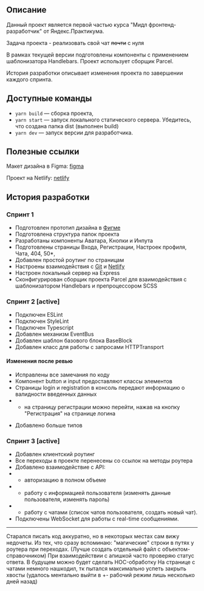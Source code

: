 ## Описание

Данный проект является первой частью курса "Мидл фронтенд-разработчик" от Яндекс.Практикума.

Задача проекта - реализовать свой чат ~~почти~~ с нуля

В рамках текущей версии подготовлены компоненты с применением шаблонизатора Handlebars. Проект использует сборщик Parcel.

История разработки описывает изменения проекта по завершении каждого спринта.

## Доступные команды

- `yarn build` — сборка проекта,
- `yarn start` — запуск локального статического сервера. Убедитесь, что создана папка dist (выполнен build)
- `yarn dev` — запуск версии для разработчика.

## Полезные ссылки

Макет дизайна в Figma: [figma](https://www.figma.com/file/Lc4oD2ZwpXz7u4vHm5stzk/Chat-(Copy)?node-id=0%3A1)

Проект на Netlify: [netlify](https://stately-moxie-909101.netlify.app)

## История разработки

### Спринт 1

- Подготовлен прототип дизайна в [Фигме](https://www.figma.com/file/Lc4oD2ZwpXz7u4vHm5stzk/Chat-(Copy)?node-id=0%3A1)
- Подготовлена структура папок проекта
- Разработаны компоненты Аватара, Кнопки и Инпута
- Подготовлены страницы Входа, Регистрации, Настроек профиля, Чата, 404, 50*,
- Добавлен простой роутинг по страницам
- Настроены взаимодействия с [Git](https://github.com/alexvasoff/middle.messenger.praktikum.yandex) и [Netlify](https://stately-moxie-909101.netlify.app)
- Настроен локальный сервер на Express
- Сконфигурирован сборщик проекта Parcel для взаимодействия с шаблонизатором Handlebars и препроцессором SCSS

### Спринт 2 [active]

- Подключен ESLint
- Подключен StyleLint
- Подключен Typescript
- Добавлен механизм EventBus
- Добавлен шаблон базового блока BaseBlock
- Добавлен класс для работы с запросами HTTPTransport

#### Изменения после ревью
- Исправлены все замечания по коду
- Компонент button и input предоставляют классы элементов
- Страницы login и registration в консоль передают информацию о валидности введенных данных
- * на страницу регистрации можно перейти, нажав на кнопку "Регистрация" на странице логина
* Добавлено больше типов

### Спринт 3 [active]

- Добавлен клиентский роутинг
- Все переходы в проекте перенесены со ссылок на методы роутера
- Добавлено взаимодействие с API:
- - авторизацию в полном объеме
- - работу с информацией пользователя (изменять данные пользователя, изменять пароль)
- - работу с чатами (список чатов пользователя, создать новый чат).
- Подключены WebSocket для работы с real-time сообщениями.

---
Старался писать код аккуратно, но в некоторых местах сам вижу недочеты.
Из тех, что сразу вспоминаю: "магические" строки в путях у роутера при переходах. (Лучше создать отдельный файл с объектом-справочником)
При взаимодействии с апишкой часто проверяю статус ответа. В будущем можно будет сделать HOC-обработку
На странице с чатами немного нашкодил, тк пытался максимально успеть закрыть хвосты (удалось ментально выйти в +- рабочий режим лишь несколько дней назад)
